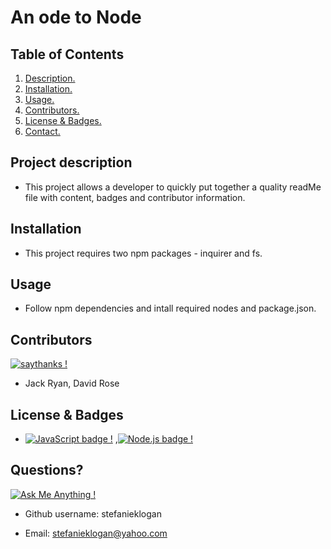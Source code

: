 # An ode to Node

## Table of Contents
1. [ Description. ](#description)
2. [ Installation. ](#install)
3. [ Usage. ](#usage)
4. [ Contributors. ](#contribute)
5. [ License & Badges. ](#streetcred)
6. [ Contact. ](#contact)


<a name="description"></a>
## Project description

* This project allows a developer to quickly put together a quality readMe file with content, badges and contributor information.

<a name="install"></a>
## Installation

* This project requires two npm packages - inquirer and fs.

<a name="usage"></a>
## Usage

* Follow npm dependencies and intall required nodes and package.json.

<a name="contribute"></a>
## Contributors
[![saythanks !](https://img.shields.io/badge/say-thanks-ff69b4.svg)](https://saythanks.io/to/kennethreitz)
* Jack Ryan, David Rose

<a name="streetcred"></a>
## License & Badges

* [![JavaScript badge !](https://img.shields.io/badge/Powered%20by-JavaScript-green)](https://shields.io/)
,[![Node.js badge !](https://img.shields.io/badge/Commanded%20with-Nodejs-blueviolet)](https://shields.io/)


<a name="contact"></a>
## Questions?
[![Ask Me Anything !](https://img.shields.io/badge/Ask%20me-anything-1abc9c.svg)](https://GitHub.com/Naereen/ama)
* Github username: stefanieklogan

* Email: stefanieklogan@yahoo.com